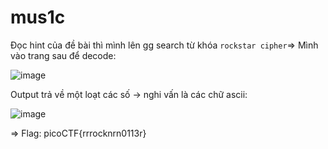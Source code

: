 # mus1c

Đọc hint của đề bài thì mình lên gg search từ khóa `rockstar cipher`=> Mình vào trang sau để decode:

![image](https://github.com/ashine92/picoCTF/assets/62413378/7e5e0035-6872-4a9c-a01a-eebe4ac45522)

Output trả về một loạt các số → nghi vấn là các chữ ascii:

![image](https://github.com/ashine92/picoCTF/assets/62413378/05faf805-c958-447e-9d29-874ae6126d69)

⇒ Flag: picoCTF{rrrocknrn0113r}
